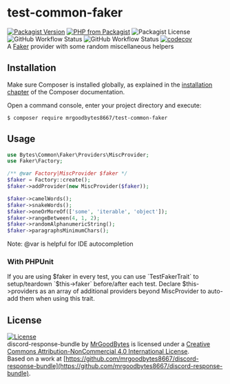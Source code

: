# test-common-faker
[![Packagist Version](https://img.shields.io/packagist/v/mrgoodbytes8667/test-common-faker?logo=packagist&logoColor=FFF&style=flat)](https://packagist.org/packages/mrgoodbytes8667/test-common-faker)
[![PHP from Packagist](https://img.shields.io/packagist/php-v/mrgoodbytes8667/test-common-faker?logo=php&logoColor=FFF&style=flat)](https://packagist.org/packages/mrgoodbytes8667/test-common-faker)
![Packagist License](https://img.shields.io/packagist/l/mrgoodbytes8667/test-common-faker?logo=creative-commons&logoColor=FFF&style=flat)  
![GitHub Workflow Status](https://img.shields.io/github/workflow/status/mrgoodbytes8667/test-common-faker/release?label=stable&logo=github&logoColor=FFF&style=flat)
![GitHub Workflow Status](https://img.shields.io/github/workflow/status/mrgoodbytes8667/test-common-faker/tests?logo=github&logoColor=FFF&style=flat)
[![codecov](https://img.shields.io/codecov/c/github/mrgoodbytes8667/test-common-faker?logo=codecov&logoColor=FFF&style=flat)](https://codecov.io/gh/mrgoodbytes8667/test-common-faker)  
A [Faker](https://fakerphp.github.io/) provider with some random miscellaneous helpers

## Installation

Make sure Composer is installed globally, as explained in the
[installation chapter](https://getcomposer.org/doc/00-intro.md)
of the Composer documentation.

Open a command console, enter your project directory and execute:

```console
$ composer require mrgoodbytes8667/test-common-faker
```

## Usage

```php
use Bytes\Common\Faker\Providers\MiscProvider;
use Faker\Factory;

/** @var Factory|MiscProvider $faker */
$faker = Factory::create();
$faker->addProvider(new MiscProvider($faker));

$faker->camelWords();
$faker->snakeWords();
$faker->oneOrMoreOf(['some', 'iterable', 'object']);
$faker->rangeBetween(4, 1, 2);
$faker->randomAlphanumericString();
$faker->paragraphsMinimumChars();
```
Note: @var is helpful for IDE autocompletion

### With PHPUnit
If you are using $faker in every test, you can use `TestFakerTrait` to setup/teardown `$this->faker` before/after each test.
Declare $this->providers as an array of additional providers beyond MiscProvider to auto-add them when using this trait.

## License
[![License](https://i.creativecommons.org/l/by-nc/4.0/88x31.png)]("http://creativecommons.org/licenses/by-nc/4.0/)  
discord-response-bundle by [MrGoodBytes](https://www.goodbytes.live) is licensed under a [Creative Commons Attribution-NonCommercial 4.0 International License](http://creativecommons.org/licenses/by-nc/4.0/).  
Based on a work at [https://github.com/mrgoodbytes8667/discord-response-bundle](https://github.com/mrgoodbytes8667/discord-response-bundle).
